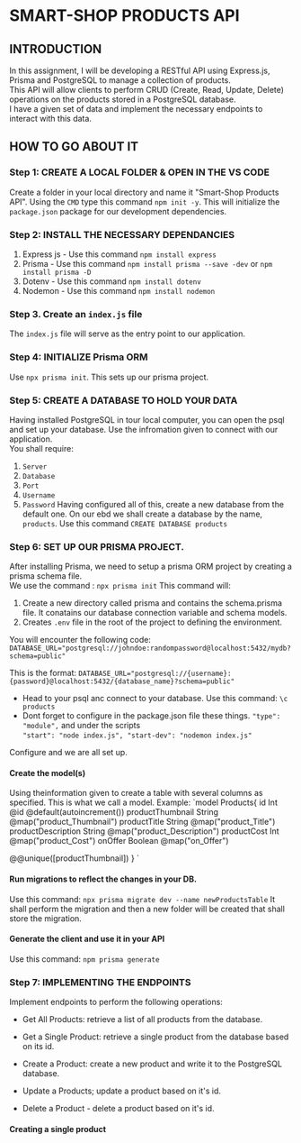 # SMART-SHOP PRODUCTS API

## INTRODUCTION

In this assignment, I will be developing a RESTful API using Express.js, Prisma and PostgreSQL to manage a collection of products.  
This API will allow clients to perform CRUD (Create, Read, Update, Delete) operations on the products stored in a PostgreSQL database.  
I have a given set of data and implement the necessary endpoints to interact with this data.

## HOW TO GO ABOUT IT

### Step 1: CREATE A LOCAL FOLDER & OPEN IN THE VS CODE

Create a folder in your local directory and name it "Smart-Shop Products API". Using the `CMD` type this command `npm init -y`. This will initialize the `package.json` package for our development dependencies.

### Step 2: INSTALL THE NECESSARY DEPENDANCIES

1. Express js - Use this command `npm install express`
2. Prisma - Use this command `npm install prisma --save -dev` or `npm install prisma -D`
3. Dotenv - Use this command `npm install dotenv`
4. Nodemon - Use this command `npm install nodemon`

### Step 3. Create an `index.js` file

The `index.js` file will serve as the entry point to our application.

### Step 4: INITIALIZE Prisma ORM

Use `npx prisma init`. This sets up our prisma project.

### Step 5: CREATE A DATABASE TO HOLD YOUR DATA

Having installed PostgreSQL in tour local computer, you can open the psql and set up your database. Use the infromation given to connect with our application.  
You shall require:

1. `Server`
2. `Database`
3. `Port`
4. `Username`
5. `Password`
   Having configured all of this, create a new database from the default one. On our ebd we shall create a database by the name, `products`. Use this command `CREATE DATABASE products`

### Step 6: SET UP OUR PRISMA PROJECT.

After installing Prisma, we need to setup a prisma ORM project by creating a prisma schema file.  
We use the command : `npx prisma init`
This command will:

1. Create a new directory called prisma and contains the schema.prisma file. It conatains our database connection variable and schema models.
2. Creates `.env` file in the root of the project to defining the environment.

You will encounter the following code:
`DATABASE_URL="postgresql://johndoe:randompassword@localhost:5432/mydb?schema=public"`

This is the format:
`DATABASE_URL="postgresql://{username}:{password}@localhost:5432/{database_name}?schema=public"`

- Head to your psql anc connect to your database. Use this command: `\c products`
- Dont forget to configure in the package.json file these things.
  `"type": "module",` and under the scripts  
  `"start": "node index.js",
 "start-dev": "nodemon index.js"
 `

Configure and we are all set up.

#### Create the model(s)

Using theinformation given to create a table with several columns as specified. This is what we call a model.
Example:
`model Products{
id Int @id @default(autoincrement())
productThumbnail String @map("product_Thumbnail")
productTitle String @map("product_Title")
productDescription String @map("product_Description")
productCost Int @map("product_Cost")
onOffer Boolean @map("on_Offer")

@@unique([productThumbnail])
}
`

#### Run migrations to reflect the changes in your DB.

Use this command:
`npx prisma migrate dev --name newProductsTable`
It shall perform the migration and then a new folder will be created that shall store the migration.

#### Generate the client and use it in your API

Use this command:
`npm prisma generate`

### Step 7: IMPLEMENTING THE ENDPOINTS

Implement endpoints to perform the following operations:

- Get All Products: retrieve a list of all products from the database.

- Get a Single Product: retrieve a single product from the database based on its id.

- Create a Product: create a new product and write it to the PostgreSQL database.

- Update a Products; update a product based on it's id.

- Delete a Product - delete a product based on it's id.

#### Creating a single product
